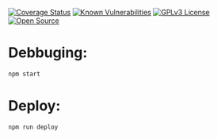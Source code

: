 [![Coverage Status](https://coveralls.io/repos/github/Shadowz3n/clean-worker-api/badge.svg)](https://coveralls.io/github/Shadowz3n/clean-worker-api)
[![Known Vulnerabilities](https://snyk.io/test/github/Shadowz3n/clean-worker-api/badge.svg)](https://snyk.io/test/github/Shadowz3n/clean-worker-api)
[![GPLv3 License](https://img.shields.io/badge/License-GPL%20v3-yellow.svg)](https://opensource.org/licenses/)
[![Open Source](https://badges.frapsoft.com/os/v1/open-source.svg?v=103)](https://opensource.org/)

# Debbuging:

```bash
npm start
```

# Deploy:

```bash
npm run deploy
```
